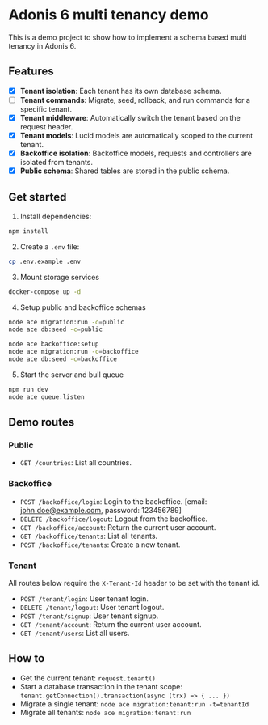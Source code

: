 # Adonis 6 multi tenancy demo

This is a demo project to show how to implement a schema based multi tenancy in Adonis 6.

## Features

- [x] **Tenant isolation**: Each tenant has its own database schema.
- [ ] **Tenant commands**: Migrate, seed, rollback, and run commands for a specific tenant.
- [x] **Tenant middleware**: Automatically switch the tenant based on the request header.
- [x] **Tenant models**: Lucid models are automatically scoped to the current tenant.
- [x] **Backoffice isolation**: Backoffice models, requests and controllers are isolated from tenants.
- [x] **Public schema**: Shared tables are stored in the public schema.

## Get started

1. Install dependencies:

```bash
npm install
```

2. Create a `.env` file:

```bash
cp .env.example .env
```

3. Mount storage services

```bash
docker-compose up -d
```

4. Setup public and backoffice schemas

```bash
node ace migration:run -c=public
node ace db:seed -c=public

node ace backoffice:setup
node ace migration:run -c=backoffice
node ace db:seed -c=backoffice
```

5. Start the server and bull queue

```bash
npm run dev
node ace queue:listen
```

## Demo routes

### Public

- `GET /countries`: List all countries.

### Backoffice

- `POST /backoffice/login`: Login to the backoffice. [email: john.doe@example.com, password: 123456789]
- `DELETE /backoffice/logout`: Logout from the backoffice.
- `GET /backoffice/account`: Return the current user account.
- `GET /backoffice/tenants`: List all tenants.
- `POST /backoffice/tenants`: Create a new tenant.

### Tenant

All routes below require the `X-Tenant-Id` header to be set with the tenant id.

- `POST /tenant/login`: User tenant login.
- `DELETE /tenant/logout`: User tenant logout.
- `POST /tenant/signup`: User tenant signup.
- `GET /tenant/account`: Return the current user account.
- `GET /tenant/users`: List all users.

## How to

- Get the current tenant: `request.tenant()`
- Start a database transaction in the tenant scope: `tenant.getConnection().transaction(async (trx) => { ... })`
- Migrate a single tenant: `node ace migration:tenant:run -t=tenantId`
- Migrate all tenants: `node ace migration:tenant:run`
